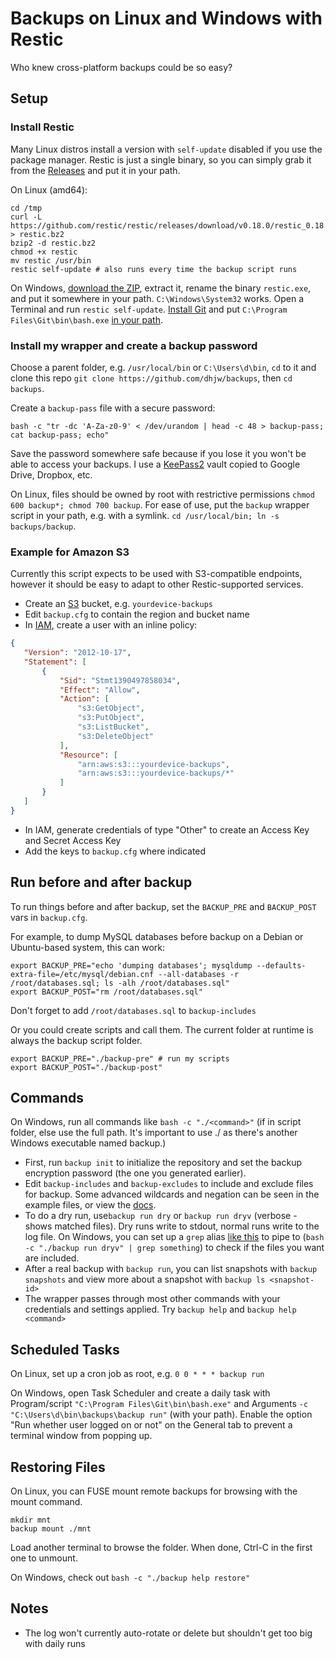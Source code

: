 # Backups on Linux and Windows with Restic

Who knew cross-platform backups could be so easy?

## Setup

### Install Restic
Many Linux distros install a version with `self-update` disabled if you use the package manager. Restic is just a single binary, so you can simply grab it from the [Releases](https://github.com/restic/restic/releases/) and put it in your path.

On Linux (amd64):
```
cd /tmp
curl -L https://github.com/restic/restic/releases/download/v0.18.0/restic_0.18.0_linux_amd64.bz2 > restic.bz2
bzip2 -d restic.bz2
chmod +x restic
mv restic /usr/bin
restic self-update # also runs every time the backup script runs
```
On Windows, [download the ZIP](https://github.com/restic/restic/releases/download/v0.18.0/restic_0.18.0_windows_amd64.zip), extract it, rename the binary `restic.exe`, and put it somewhere in your path. `C:\Windows\System32` works. Open a Terminal and run `restic self-update`. [Install Git](https://git-scm.com/downloads/win) and put `C:\Program Files\Git\bin\bash.exe` [in your path](https://superuser.com/a/1861277).

### Install my wrapper and create a backup password

Choose a parent folder, e.g. `/usr/local/bin` or `C:\Users\d\bin`, `cd` to it and clone this repo `git clone https://github.com/dhjw/backups`, then `cd backups`.

Create a `backup-pass` file with a secure password:
```
bash -c "tr -dc 'A-Za-z0-9' < /dev/urandom | head -c 48 > backup-pass; cat backup-pass; echo"
```
Save the password somewhere safe because if you lose it you won't be able to access your backups. I use a [KeePass2](https://keepass.info/download.html) vault copied to Google Drive, Dropbox, etc.

On Linux, files should be owned by root with restrictive permissions `chmod 600 backup*; chmod 700 backup`. For ease of use, put the `backup` wrapper script in your path, e.g. with a symlink. `cd /usr/local/bin; ln -s backups/backup`.

### Example for Amazon S3

Currently this script expects to be used with S3-compatible endpoints, however it should be easy to adapt to other Restic-supported services.

- Create an [S3](https://console.aws.amazon.com/s3) bucket, e.g. `yourdevice-backups`
- Edit `backup.cfg` to contain the region and bucket name
- In [IAM](https://console.aws.amazon.com/iam), create a user with an inline policy:
 ```json
{
	"Version": "2012-10-17",
	"Statement": [
		{
			"Sid": "Stmt1390497858034",
			"Effect": "Allow",
			"Action": [
				"s3:GetObject",
				"s3:PutObject",
				"s3:ListBucket",
				"s3:DeleteObject"
			],
			"Resource": [
				"arn:aws:s3:::yourdevice-backups",
				"arn:aws:s3:::yourdevice-backups/*"
			]
		}
	]
}
```
- In IAM, generate credentials of type "Other" to create an Access Key and Secret Access Key
- Add the keys to `backup.cfg` where indicated

## Run before and after backup
To run things before and after backup, set the `BACKUP_PRE` and `BACKUP_POST` vars in `backup.cfg`.

For example, to dump MySQL databases before backup on a Debian or Ubuntu-based system, this can work:
```
export BACKUP_PRE="echo 'dumping databases'; mysqldump --defaults-extra-file=/etc/mysql/debian.cnf --all-databases -r /root/databases.sql; ls -alh /root/databases.sql"
export BACKUP_POST="rm /root/databases.sql"
```
Don't forget to add `/root/databases.sql` to `backup-includes`

Or you could create scripts and call them. The current folder at runtime is always the backup script folder.
```
export BACKUP_PRE="./backup-pre" # run my scripts
export BACKUP_POST="./backup-post"
```

## Commands

On Windows, run all commands like `bash -c "./<command>"` (if in script folder, else use the full path. It's important to use ./ as there's another Windows executable named backup.)

- First, run `backup init` to initialize the repository and set the backup encryption password (the one you generated earlier).
- Edit `backup-includes` and `backup-excludes` to include and exclude files for backup. Some advanced wildcards and negation can be seen in the example files, or view the [docs](https://restic.readthedocs.io/en/latest/040_backup.html#excluding-files).
- To do a dry run, use`backup run dry` or `backup run dryv` (verbose - shows matched files). Dry runs write to stdout, normal runs write to the log file. On Windows, you can set up a `grep` alias [like this](https://g.co/gemini/share/d04ea9cc84e7) to pipe to (`bash -c "./backup run dryv" | grep something`) to check if the files you want are included.
- After a real backup with `backup run`, you can list snapshots with `backup snapshots` and view more about a snapshot with `backup ls <snapshot-id>`
- The wrapper passes through most other commands with your credentials and settings applied. Try `backup help` and `backup help <command>`

## Scheduled Tasks
On Linux, set up a cron job as root, e.g. `0 0 * * * backup run`


On Windows, open Task Scheduler and create a daily task with Program/script `"C:\Program Files\Git\bin\bash.exe"` and Arguments `-c "C:\Users\d\bin\backups\backup run"` (with your path). Enable the option "Run whether user logged on or not" on the General tab to prevent a terminal window from popping up.

## Restoring Files
On Linux, you can FUSE mount remote backups for browsing with the mount command.
```
mkdir mnt
backup mount ./mnt
```
Load another terminal to browse the folder. When done, Ctrl-C in the first one to unmount.

On Windows, check out `bash -c "./backup help restore"`

## Notes
- The log won't currently auto-rotate or delete but shouldn't get too big with daily runs